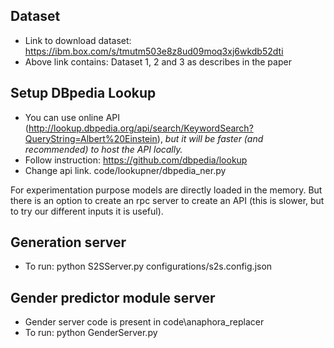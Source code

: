 ## Dataset

* Link to download dataset: https://ibm.box.com/s/tmutm503e8z8ud09moq3xj6wkdb52dti
* Above link contains: Dataset 1, 2 and 3 as describes in the paper

## Setup DBpedia Lookup

* You can use online API (http://lookup.dbpedia.org/api/search/KeywordSearch?QueryString=Albert%20Einstein), *but it will be faster (and recommended) to host the API locally.*
* Follow instruction: https://github.com/dbpedia/lookup
* Change api link. code/lookupner/dbpedia_ner.py


For experimentation purpose models are directly loaded in the memory. But there is an option to create an rpc server to create an API (this is slower, but to try our different inputs it is useful).
## Generation server
* To run: python S2SServer.py configurations/s2s.config.json

## Gender predictor module server
* Gender server code is present in code\anaphora_replacer
* To run: python GenderServer.py